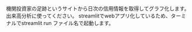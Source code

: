 機関投資家の足跡というサイトから日次の信用情報を取得してグラフ化します。
出来高分析に使ってください。
streamlitでwebアプリ化しているため、ターミナルでstreamlit run ファイル名で起動します。
